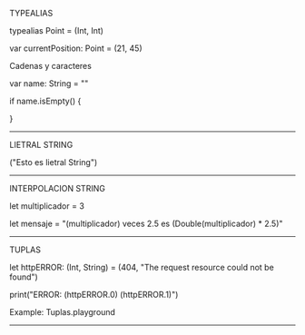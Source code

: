 TYPEALIAS

typealias Point = (Int, Int)

var currentPosition: Point = (21, 45)

Cadenas y caracteres

var name: String = ""

if name.isEmpty() {
	
}

---
LIETRAL STRING

("Esto es lietral String")

---
INTERPOLACION STRING

let multiplicador = 3

let mensaje = "\(multiplicador) veces 2.5 es \(Double(multiplicador) * 2.5)"

---
TUPLAS

let httpERROR: (Int, String) = (404, "The request resource could not be found")

print("ERROR: \(httpERROR.0) \(httpERROR.1)")

Example: Tuplas.playground

---


